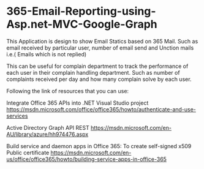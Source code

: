 # 365-Email-Reporting-using-Asp.net-MVC-Google-Graph

This Application is design to show Email Statics based on 365 Mail. Such as email received by particular user, number of email send and Unction mails i.e.( Emails which is not replied)

 This can be useful for complain department to track the performance of each user in their complain handling department. Such as number of complaints received per day and how many complain solve by each user.
 
 Following the link of resources that you can use:
 
Integrate Office 365 APIs into .NET Visual Studio project
https://msdn.microsoft.com/office/office365/howto/authenticate-and-use-services

Active Directory Graph API REST
https://msdn.microsoft.com/en-AU/library/azure/hh974476.aspx

Build service and daemon apps in Office 365: To create self-signed x509 Public certificate 
https://msdn.microsoft.com/en-us/office/office365/howto/building-service-apps-in-office-365




